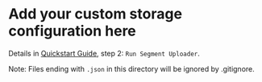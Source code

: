 # Add your custom storage configuration here

Details in [Quickstart Guide](../../../../docs/quickstart.md), step 2: `Run Segment Uploader`.

Note: Files ending with `.json` in this directory will be ignored by .gitignore.